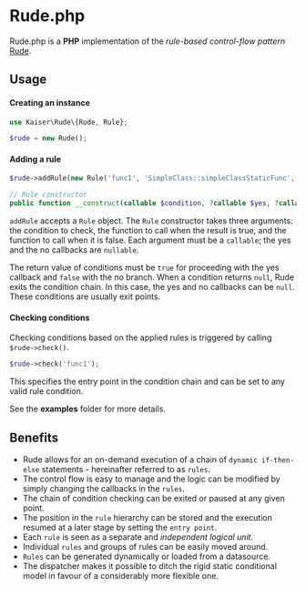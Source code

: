 # Rude.php
Rude.php is a **PHP** implementation of the *rule-based control-flow pattern* [Rude](https://github.com/kaisersparpick/Rude).

## Usage

#### Creating an instance
```php
use Kaiser\Rude\{Rude, Rule};

$rude = new Rude();
```

#### Adding a rule

```php
$rude->addRule(new Rule('func1', 'SimpleClass::simpleClassStaticFunc', [$simpleObj, 'simpleClassFunc']));

// Rule constructor
public function __construct(callable $condition, ?callable $yes, ?callable $no)
```
`addRule` accepts a `Rule` object. The `Rule` constructor takes three arguments: the condition to check, the function to call when the result is true, and the function to call when it is false. Each argument must be a `callable`; the yes and the no callbacks are  `nullable`.

The return value of conditions must be `true` for proceeding with the yes callback and `false` with the no branch. When a condition returns `null`, Rude exits the condition chain. In this case, the yes and no callbacks can be `null`. These conditions are usually exit points.

#### Checking conditions

Checking conditions based on the applied rules is triggered by calling `$rude->check()`.

```php
$rude->check('func1');
```

This specifies the entry point in the condition chain and can be set to any valid rule condition.

See the **examples** folder for more details.

## Benefits

  - Rude allows for an on-demand execution of a chain of `dynamic if-then-else` statements - hereinafter referred to as `rules`.
  - The control flow is easy to manage and the logic can be modified by simply changing the callbacks in the `rules`.
  - The chain of condition checking can be exited or paused at any given point.
  - The position in the `rule` hierarchy can be stored and the execution resumed at a later stage by setting the `entry point`. 
  - Each `rule` is seen as a separate and *independent logical unit*.
  - Individual `rules` and groups of rules can be easily moved around.
  - `Rules` can be generated dynamically or loaded from a datasource. 
  - The dispatcher makes it possible to ditch the rigid static conditional model in favour of a considerably more flexible one.

